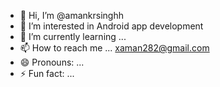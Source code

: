 - 👋 Hi, I’m @amankrsinghh
- 👀 I’m interested in Android app development
- 🌱 I’m currently learning ...
- 📫 How to reach me ... xaman282@gmail.com
- 😄 Pronouns: ...
- ⚡ Fun fact: ...

<!---
amankrsinghh/amankrsinghh is a ✨ special ✨ repository because its `README.md` (this file) appears on your GitHub profile.
You can click the Preview link to take a look at your changes.
--->
